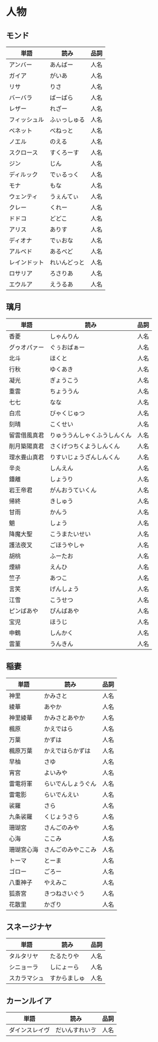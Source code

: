 # 人物

## モンド

|単語|読み|品詞|
|---|---|---|
|アンバー|あんばー|人名|
|ガイア|がいあ|人名|
|リサ|りさ|人名|
|バーバラ|ばーばら|人名|
|レザー|れざー|人名|
|フィッシュル|ふぃっしゅる|人名|
|ベネット|べねっと|人名|
|ノエル|のえる|人名|
|スクロース|すくろーす|人名|
|ジン|じん|人名|
|ディルック|でぃるっく|人名|
|モナ|もな|人名|
|ウェンティ|うぇんてぃ|人名|
|クレー|くれー|人名|
|ドドコ|どどこ|人名|
|アリス|ありす|人名|
|ディオナ|でぃおな|人名|
|アルベド|あるべど|人名|
|レインドット|れいんどっと|人名|
|ロサリア|ろさりあ|人名|
|エウルア|えうるあ|人名|

## 璃月

|単語|読み|品詞|
|---|---|---|
|香菱|しゃんりん|人名|
|グゥオパァー|ぐぅおぱぁー|人名|
|北斗|ほくと|人名|
|行秋|ゆくあき|人名|
|凝光|ぎょうこう|人名|
|重雲|ちょううん|人名|
|七七|なな|人名|
|白朮|びゃくじゅつ|人名|
|刻晴|こくせい|人名|
|留雲借風真君|りゅううんしゃくふうしんくん|人名|
|削月築陽真君|さくげつちくようしんくん|人名|
|理水畳山真君|りすいじょうざんしんくん|人名|
|辛炎|しんえん|人名|
|鍾離|しょうり|人名|
|岩王帝君|がんおうていくん|人名|
|帰終|きしゅう|人名|
|甘雨|かんう|人名|
|魈|しょう|人名|
|降魔大聖|こうまたいせい|人名|
|護法夜叉|ごほうやしゃ|人名|
|胡桃|ふーたお|人名|
|煙緋|えんひ|人名|
|竺子|あつこ|人名|
|言笑|げんしょう|人名|
|江雪|こうせつ|人名|
|ピンばあや|ぴんばあや|人名|
|宝児|ほうじ|人名|
|申鶴|しんかく|人名|
|雲菫|うんきん|人名|

## 稲妻

|単語|読み|品詞|
|---|---|---|
|神里|かみさと|人名|
|綾華|あやか|人名|
|神里綾華|かみさとあやか|人名|
|楓原|かえではら|人名|
|万葉|かずは|人名|
|楓原万葉|かえではらかずは|人名|
|早柚|さゆ|人名|
|宵宮|よいみや|人名|
|雷電将軍|らいでんしょうぐん|人名|
|雷電影|らいでんえい|人名|
|裟羅|さら|人名|
|九条裟羅|くじょうさら|人名|
|珊瑚宮|さんごのみや|人名|
|心海|ここみ|人名|
|珊瑚宮心海|さんごのみやここみ|人名|
|トーマ|とーま|人名|
|ゴロー|ごろー|人名|
|八重神子|やえみこ|人名|
|狐斎宮|きつねさいぐう|人名|
|花散里|かざり|人名|

## スネージナヤ

|単語|読み|品詞|
|---|---|---|
|タルタリヤ|たるたりや|人名|
|シニョーラ|しにょーら|人名|
|スカラマシュ|すからましゅ|人名|

## カーンルイア

|単語|読み|品詞|
|---|---|---|
|ダインスレイヴ|だいんすれいゔ|人名|